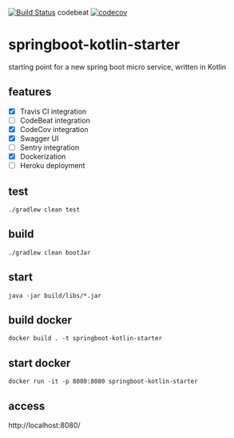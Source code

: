 [![Build Status](https://travis-ci.org/dnltsk/springboot-kotlin-starter.svg?branch=master)](https://travis-ci.org/dnltsk/springboot-kotlin-starter)
codebeat
[![codecov](https://codecov.io/gh/dnltsk/springboot-kotlin-starter/branch/master/graph/badge.svg)](https://codecov.io/gh/dnltsk/springboot-kotlin-starter)


# springboot-kotlin-starter

starting point for a new spring boot micro service, written in Kotlin

## features

* [x] Travis CI integration
* [ ] CodeBeat integration
* [x] CodeCov integration
* [x] Swagger UI
* [ ] Sentry integration
* [x] Dockerization
* [ ] Heroku deployment

## test

`./gradlew clean test`

## build

`./gradlew clean bootJar`

## start

`java -jar build/libs/*.jar`

## build docker

`docker build . -t springboot-kotlin-starter`

## start docker

`docker run -it -p 8080:8080 springboot-kotlin-starter`

## access

http://localhost:8080/
